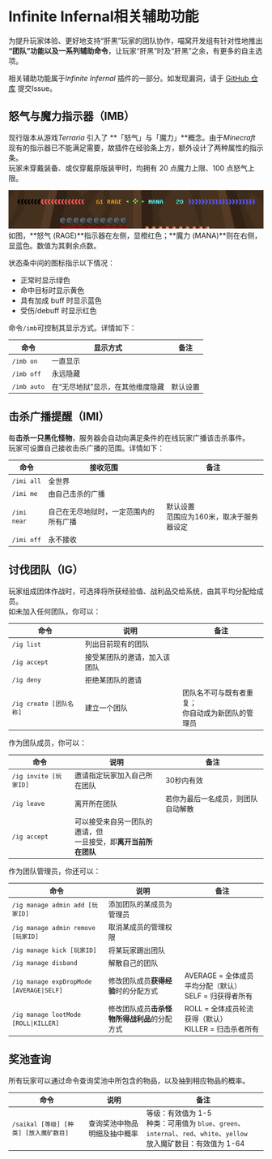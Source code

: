 # Infinite Infernal相关辅助功能

为提升玩家体验、更好地支持“肝黑”玩家的团队协作，喵窝开发组有针对性地推出 **“团队”功能以及一系列辅助命令**，让玩家“肝黑”时及“肝黑”之余，有更多的自主选项。

相关辅助功能属于*Infinite Infernal* 插件的一部分。如发现漏洞，请于 [GitHub 仓库](https://github.com/NyaaCat/InfiniteInfernal) 提交Issue。

## 怒气与魔力指示器（IMB）
现行版本从游戏*Terraria* 引入了 **「怒气」与「魔力」**概念。由于*Minecraft* 现有的指示器已不能满足需要，故插件在经验条上方，额外设计了两种属性的指示条。  
玩家未穿戴装备、或仅穿戴原版装甲时，均拥有 20 点魔力上限、100 点怒气上限。

![indicator](../../assets/images/inf/indicator-RAGE-MANA.png)  
如图，**怒气 (RAGE)**指示器在左侧，显橙红色；**魔力 (MANA)**则在右侧，显蓝色。数值为其剩余点数。

状态条中间的图标指示以下情况：

- 正常时显示绿色
- 命中目标时显示黄色
- 具有加成 buff 时显示蓝色
- 受伤/debuff 时显示红色

命令`/imb`可控制其显示方式。详情如下：

|命令|显示方式|备注|
|-|-|-|
|`/imb on` | 一直显示 ||
|`/imb off` | 永远隐藏 || 
|`/imb auto` | 在“无尽地狱”显示，在其他维度隐藏 | 默认设置 |

## 击杀广播提醒（IMI）
每**击杀一只黑化怪物**，服务器会自动向满足条件的在线玩家广播该击杀事件。  
玩家可设置自己接收击杀广播的范围。详情如下：

|命令|接收范围|备注|
|-|-|-|
|`/imi all` | 全世界 ||
|`/imi me` | 由自己击杀的广播 ||
|`/imi near` | 自己在无尽地狱时，一定范围内的所有广播 | 默认设置<br />范围应为160米，取决于服务器设定 |
|`/imi off` | 永不接收 ||

## 讨伐团队（IG）
玩家组成团体作战时，可选择将所获经验值、战利品交给系统，由其平均分配给成员。  
如未加入任何团队，你可以：

|命令|说明|备注|
|-|-|-|
|`/ig list` | 列出目前现有的团队 ||
|`/ig accept` | 接受某团队的邀请，加入该团队 ||
|`/ig deny` | 拒绝某团队的邀请 ||
|`/ig create [团队名称]` | 建立一个团队 | 团队名不可与既有者重复；<br />你自动成为新团队的管理员 |

作为团队成员，你可以：

|命令|说明|备注|
|-|-|-|
|`/ig invite [玩家ID]` | 邀请指定玩家加入自己所在团队 | 30秒内有效 |
|`/ig leave` | 离开所在团队 | 若你为最后一名成员，则团队自动解散 |
|`/ig accept` | 可以接受来自另一团队的邀请，但<br />一旦接受，即**离开当前所在团队** ||

作为团队管理员，你还可以：

|命令|说明|备注|
|-|-|-|
|`/ig manage admin add [玩家ID]` | 添加团队的某成员为管理员 ||
|`/ig manage admin remove [玩家ID]` | 取消某成员的管理权限 ||
|`/ig manage kick [玩家ID]` | 将某玩家踢出团队 ||
|`/ig manage disband` | 解散自己的团队 ||
|`/ig manage expDropMode [AVERAGE\|SELF]` | 修改团队成员**获得经验**时的分配方式 | AVERAGE = 全体成员平均分配（默认）<br />SELF = 归获得者所有 |
|`/ig manage lootMode [ROLL\|KILLER]` | 修改团队成员**击杀怪物所得战利品**的分配方式 | ROLL = 全体成员轮流获得（默认）<br />KILLER = 归击杀者所有 |

## 奖池查询

所有玩家可以通过命令查询奖池中所包含的物品，以及抽到相应物品的概率。

|命令|说明|备注|
|-|-|-|
| `/saikal [等级] [种类] [放入魔矿数目]` | 查询奖池中物品明细及抽中概率 | 等级：有效值为 1-5<br>种类：可用值为 `blue`、`green`、`internal`、`red`、`white`、`yellow`<br>放入魔矿数目：有效值为 1-64 |

